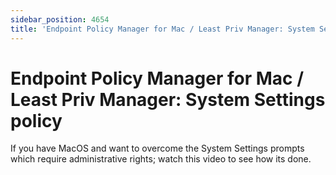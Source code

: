 ```yaml
---
sidebar_position: 4654
title: 'Endpoint Policy Manager for Mac / Least Priv Manager: System Settings policy'
---
```


# Endpoint Policy Manager for Mac / Least Priv Manager: System Settings policy

If you have MacOS and want to overcome the System Settings prompts which require administrative rights; watch this video to see how its done.